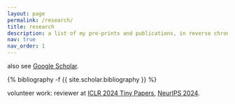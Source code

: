 ```yaml
---
layout: page
permalink: /research/
title: research
description: a list of my pre-prints and publications, in reverse chronological order.
nav: true
nav_order: 1
---
```


also see [Google Scholar](https://scholar.google.com/citations?user=89nZKJgAAAAJ).
<!-- _pages/publications.md -->
<div class="publications">

{% bibliography -f {{ site.scholar.bibliography }} %}

</div>

volunteer work: reviewer at [ICLR 2024 Tiny Papers](https://iclr.cc/Conferences/2024/CallForTinyPapers), [NeurIPS 2024](https://neurips.cc/Conferences/2024/). 



